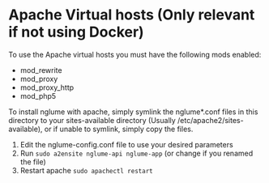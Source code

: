 # Apache Virtual hosts (Only relevant if not using Docker)
To use the Apache virtual hosts you must have the following mods enabled:
* mod_rewrite
* mod_proxy
* mod_proxy_http
* mod_php5

To install nglume with apache, simply symlink the nglume*.conf files in this directory to your sites-available directory
(Usually /etc/apache2/sites-available), or if unable to symlink, simply copy the files.

1. Edit the nglume-config.conf file to use your desired parameters
2. Run `sudo a2ensite nglume-api nglume-app` (or change if you renamed the file)
3. Restart apache `sudo apachectl restart`
